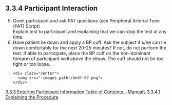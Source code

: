 ## 3.3.4 Participant Interaction

<ol start="5">
  <li>
    Greet participant and ask PAT questions (see Peripheral Arterial Tone (PAT) Script)<br />
    Explain test to participant and explaining that we can stop the test at any time.
  </li>
  <li>
    Have patient lie down and apply a BP cuff. Ask the subject if s/he can lie down comfortably
for the next 20-25 minutes? If not, do not perform the test. If able to participate, place the BP
cuff on the non-dominant forearm of participant well above the elbow. The cuff should not be too
tight or too loose.

    <div class="center">
      <img src=":images_path:/endf-07.png">
    </div>
  </li>
</ol>

<div class="center">
<div class="btn-group">
  <a href=":pages_path:/manuals/endothelial-function/3-03-03-entering-ppt-info.md" class="btn btn-default">
    <span class="glyphicon glyphicon-chevron-left"></span>
    3.3.3 Entering Participant Information
  </a>

  <a href=":pages_path:/manuals/manual-toc.md" class="btn btn-default">
    <span class="glyphicon glyphicon-chevron-up"></span>
    Table of Contents - Manuals
  </a>

  <a href=":pages_path:/manuals/endothelial-function/3-03-04-01-explaining-procedure.md" class="btn btn-success">
    3.3.4.1 Explaining the Procedure
    <span class="glyphicon glyphicon-chevron-right"></span>
  </a>
</div>
</div>

